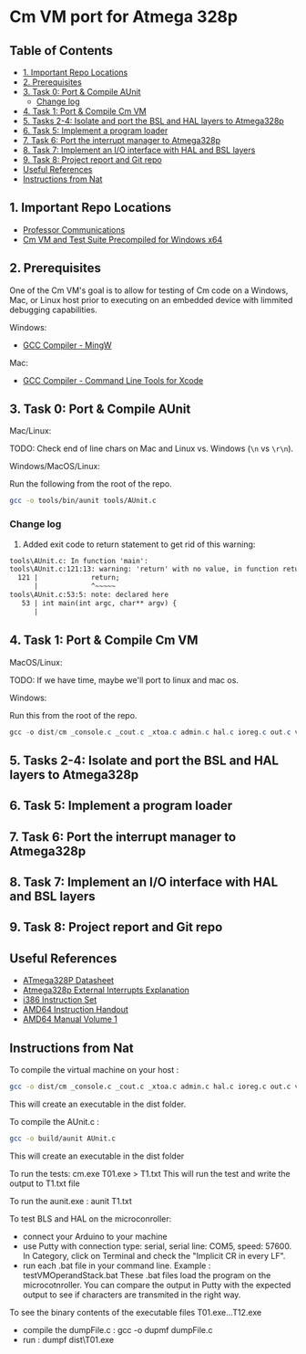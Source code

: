 # Cm VM port for Atmega 328p <!-- omit in toc -->

## Table of Contents <!-- omit in toc -->

- [1. Important Repo Locations](#1-important-repo-locations)
- [2. Prerequisites](#2-prerequisites)
- [3. Task 0: Port & Compile AUnit](#3-task-0-port--compile-aunit)
  - [Change log](#change-log)
- [4. Task 1: Port & Compile Cm VM](#4-task-1-port--compile-cm-vm)
- [5. Tasks 2-4: Isolate and port the BSL and HAL layers to Atmega328p](#5-tasks-2-4-isolate-and-port-the-bsl-and-hal-layers-to-atmega328p)
- [6. Task 5: Implement a program loader](#6-task-5-implement-a-program-loader)
- [7. Task 6: Port the interrupt manager to Atmega328p](#7-task-6-port-the-interrupt-manager-to-atmega328p)
- [8. Task 7: Implement an I/O interface with HAL and BSL layers](#8-task-7-implement-an-io-interface-with-hal-and-bsl-layers)
- [9. Task 8: Project report and Git repo](#9-task-8-project-report-and-git-repo)
- [Useful References](#useful-references)
- [Instructions from Nat](#instructions-from-nat)

## 1. Important Repo Locations

- [Professor Communications](docs/list-of-comms.md)
- [Cm VM and Test Suite Precompiled for Windows x64](ref_src/nat/cm/dist)

## 2. Prerequisites

One of the Cm VM's goal is to allow for testing of Cm code on a Windows, Mac, or Linux host prior to executing on an embedded device with limmited debugging capabilities.

Windows:

- [GCC Compiler - MingW](https://osdn.net/projects/mingw/releases/)

Mac:

- [GCC Compiler - Command Line Tools for Xcode](https://developer.apple.com/download/more/)

## 3. Task 0: Port & Compile AUnit

Mac/Linux:

TODO: Check end of line chars on Mac and Linux vs. Windows (`\n` vs `\r\n`).

Windows/MacOS/Linux:

Run the following from the root of the repo.

```bash
gcc -o tools/bin/aunit tools/AUnit.c
```

### Change log

1. Added exit code to return statement to get rid of this warning:

```txt
tools\AUnit.c: In function 'main':
tools\AUnit.c:121:13: warning: 'return' with no value, in function returning non-void
  121 |             return;
      |             ^~~~~~
tools\AUnit.c:53:5: note: declared here
   53 | int main(int argc, char** argv) {
      |  
```

## 4. Task 1: Port & Compile Cm VM

MacOS/Linux:

TODO: If we have time, maybe we'll port to linux and mac os.

Windows:

Run this from the root of the repo.

```powershell
gcc -o dist/cm _console.c _cout.c _xtoa.c admin.c hal.c ioreg.c out.c vm.c vmstack.c
```

## 5. Tasks 2-4: Isolate and port the BSL and HAL layers to Atmega328p

## 6. Task 5: Implement a program loader

## 7. Task 6: Port the interrupt manager to Atmega328p

## 8. Task 7: Implement an I/O interface with HAL and BSL layers

## 9. Task 8: Project report and Git repo






## Useful References

- [ATmega328P Datasheet](https://ww1.microchip.com/downloads/en/DeviceDoc/Atmel-7810-Automotive-Microcontrollers-ATmega328P_Datasheet.pdf)
- [Atmega328p External Interrupts Explanation](https://www.arxterra.com/11-atmega328p-external-interrupts/#ATmega328P_External_Interrupt_Enable)
- [i386 Instruction Set](https://pdos.csail.mit.edu/6.828/2008/readings/i386/c17.htm)
- [AMD64 Instruction Handout](http://6.s081.scripts.mit.edu/sp18/x86-64-architecture-guide.html)
- [AMD64 Manual Volume 1](https://www.amd.com/system/files/TechDocs/24592.pdf)

## Instructions from Nat

To compile the virtual machine on your host :

```bash
gcc -o dist/cm _console.c _cout.c _xtoa.c admin.c hal.c ioreg.c out.c vm.c vmstack.c
```

This will create an executable in the dist folder.

To compile the AUnit.c :

```bash
gcc -o build/aunit AUnit.c
```

This will create an executable in the dist folder

To run the tests: cm.exe T01.exe > T1.txt
This will run the test and write the output to T1.txt file

To run the aunit.exe : aunit T1.txt

To test BLS and HAL on the microconroller:

- connect your Arduino to your machine 
- use Putty with connection type: serial, serial line: COM5, speed: 57600. In Category, click on Terminal and check the "Implicit CR in every LF".
- run each .bat file in your command line. Example : testVMOperandStack.bat
These .bat files load the program on the microcotnroller. 
You can compare the output in Putty with the expected output to see if characters are transmited in the right way.

To see the binary contents of the executable files T01.exe...T12.exe

- compile the dumpFile.c : gcc -o dupmf dumpFile.c
- run : dumpf dist\T01.exe
